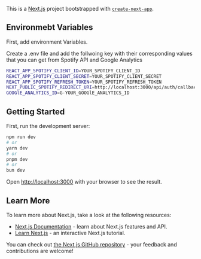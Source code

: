 This is a [Next.js](https://nextjs.org) project bootstrapped with [`create-next-app`](https://nextjs.org/docs/app/api-reference/cli/create-next-app).

## Environmebt Variables

First, add environment Variables.

Create a .env file and add the follwoing key with their corresponding values that you can get from Spotify API and Google Analytics

```bash
REACT_APP_SPOTIFY_CLIENT_ID=YOUR_SPOTIFY_CLIENT_ID
REACT_APP_SPOTIFY_CLIENT_SECRET=YOUR_SPOTIFY_CLIENT_SECRET
REACT_APP_SPOTIFY_REFRESH_TOKEN=YOUR_SPOTIFY_REFRESH_TOKEN
NEXT_PUBLIC_SPOTIFY_REDIRECT_URI=http://localhost:3000/api/auth/callback/spotify
GOOGlE_ANALYTICS_ID=G-YOUR_GOOGlE_ANALYTICS_ID
```

## Getting Started

First, run the development server:

```bash
npm run dev
# or
yarn dev
# or
pnpm dev
# or
bun dev
```

Open [http://localhost:3000](http://localhost:3000) with your browser to see the result.


## Learn More

To learn more about Next.js, take a look at the following resources:

- [Next.js Documentation](https://nextjs.org/docs) - learn about Next.js features and API.
- [Learn Next.js](https://nextjs.org/learn) - an interactive Next.js tutorial.

You can check out [the Next.js GitHub repository](https://github.com/vercel/next.js) - your feedback and contributions are welcome!

